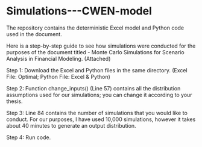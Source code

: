 # Simulations---CWEN-model
The repository contains the deterministic Excel model and Python code used in the document.

Here is a step-by-step guide to see how simulations were conducted for the purposes of the document titled - Monte Carlo Simulations for Scenario Analysis in Financial Modeling. (Attached)

Step 1: Download the Excel and Python files in the same directory. (Excel File: Optimal; Python File: Excel & Python)

Step 2: Function change_inputs() (Line 57) contains all the distribution assumptions used for our simulations; you can change it according to your thesis.

Step 3: Line 84 contains the number of simulations that you would like to conduct. For our purposes, I have used 10,000 simulations, however it takes about 40 minutes to generate an output distribution. 

Step 4: Run code.
